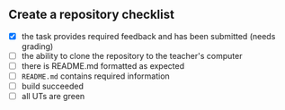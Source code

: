 ## Create a repository checklist

- [x] the task provides required feedback and has been submitted (needs grading)
- [ ] the ability to clone the repository to the teacher's computer
- [ ] there is README.md formatted as expected
- [ ] `README.md` contains required information
- [ ] build succeeded
- [ ] all UTs are green

